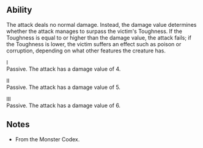 ## Ability
The attack deals no normal damage. Instead, the damage value determines whether the attack manages to surpass the victim's Toughness. If the Toughness is equal to or higher than the damage value, the attack fails; if the Toughness is lower, the victim suffers an effect such as poison or corruption, depending on what other features the creature has.

I<br>Passive. The attack has a damage value of 4.

II<br>Passive. The attack has a damage value of 5.

III<br>Passive. The attack has a damage value of 6.
## Notes
* From the Monster Codex.